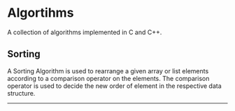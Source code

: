 # **Algortihms**

A collection of algorithms implemented in C and C++.

## Sorting
A Sorting Algorithm is used to rearrange a given array or list elements according to a comparison operator on the elements. The comparison operator is used to decide the new order of element in the respective data structure.

<hr>
